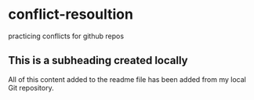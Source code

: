 # conflict-resoultion
practicing conflicts for github repos

## This is a subheading created locally

All of this content added to the readme file has been added from my local Git repository.